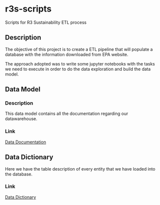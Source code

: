 # r3s-scripts

Scripts for R3 Sustainability ETL process

## Description

The objective of this project is to create a ETL pipeline that will populate a database with the information downloaded from EPA website.

The approach adopted was to write some jupyter notebooks with the tasks we need to execute in order to do the data exploration and build the data model.

## Data Model

### Description

This data model contains all the documentation regarding our datawarehouse.

### Link

[Data Documentation](https://walterpaixaocortes.github.io/r3s-data/#!/overview/dbt_model)

## Data Dictionary

Here we have the table description of every entity that we have loaded into the database.

### Link

[Data Dictionary](data-dictionary/readme.md)
